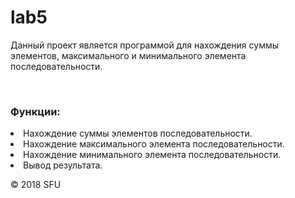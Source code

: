 # lab5
<p> Данный проект является программой для нахождения суммы элементов, максимального и минимального элемента последовательности.</p>
<br>
<h3>Функции:</h3>
<u1>
  <li>Нахождение суммы элементов последовательности.</li>
  <li>Нахождение максимального элемента последовательности.</li>
  <li>Нахождение минимального элемента последовательности.</li>
  <li>Вывод результата.</li>
</u1>
<p>© 2018 SFU </p>
